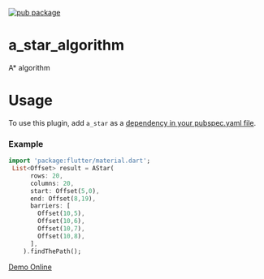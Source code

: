 [![pub package](https://img.shields.io/pub/v/a_star_algorithm.svg)](https://pub.dev/packages/a_star_algorithm)

# a_star_algorithm

A* algorithm

# Usage
To use this plugin, add `a_star` as a [dependency in your pubspec.yaml file](https://flutter.io/platform-plugins/).

### Example

``` dart
import 'package:flutter/material.dart';
 List<Offset> result = AStar(
      rows: 20,
      columns: 20,
      start: Offset(5,0),
      end: Offset(8,19),
      barriers: [
        Offset(10,5),
        Offset(10,6),
        Offset(10,7),
        Offset(10,8),
      ],
    ).findThePath();
```

[Demo Online](http://rafaelbarbosatec.github.io/a_star/)